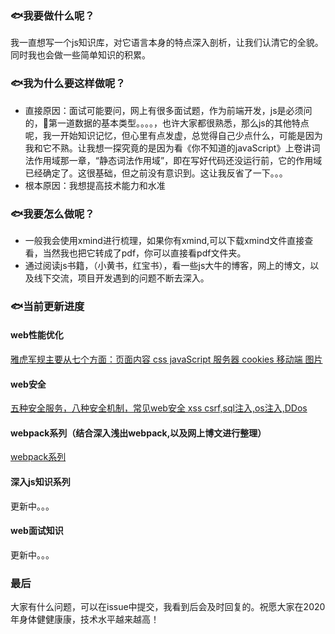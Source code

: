 <!--
 * @Descripttion: 🐉
 * @Author: xinxin
 * @Date: 2020-03-10 13:40:05
 * @LastEditTime: 2020-03-26 09:59:54
 -->
### 🐟我要做什么呢？
我一直想写一个js知识库，对它语言本身的特点深入剖析，让我们认清它的全貌。同时我也会做一些简单知识的积累。
### 🐟我为什么要这样做呢？
- 直接原因：面试可能要问，网上有很多面试题，作为前端开发，js是必须问的，🤔第一道数据的基本类型。。。。，也许大家都很熟悉，那么js的其他特点呢，我一开始知识记忆，但心里有点发虚，总觉得自己少点什么，可能是因为我和它不熟。让我想一探究竟的是因为看《你不知道的javaScript》上卷讲词法作用域那一章，“静态词法作用域”，即在写好代码还没运行前，它的作用域已经确定了。这很基础，但之前没有意识到。这让我反省了一下。。。
- 根本原因：我想提高技术能力和水准
### 🐟我要怎么做呢？
- 一般我会使用xmind进行梳理，如果你有xmind,可以下载xmind文件直接查看，当然我也把它转成了pdf，你可以直接看pdf文件夹。
- 通过阅读js书籍，（小黄书，红宝书），看一些js大牛的博客，网上的博文，以及线下交流，项目开发遇到的问题不断去深入。
### 🐟当前更新进度
#### web性能优化
[雅虎军规主要从七个方面：页面内容 css javaScript 服务器 cookies 移动端 图片](./xmind/雅虎军规.xmind)
#### web安全
[五种安全服务，八种安全机制，常见web安全 xss csrf,sql注入,os注入,DDos](./xmind/web安全.xmind)
#### webpack系列（结合深入浅出webpack,以及网上博文进行整理）
[webpack系列](https://github.com/XINXINP/CI-CD/tree/master/webpack%E7%B3%BB%E5%88%97%E5%AD%A6%E4%B9%A0%EF%BC%881%EF%BC%89)
#### 深入js知识系列
更新中。。。
#### web面试知识
更新中。。。
### 最后
大家有什么问题，可以在issue中提交，我看到后会及时回复的。祝愿大家在2020年身体健健康康，技术水平越来越高！
